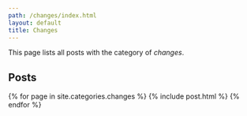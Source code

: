 ```yaml
---
path: /changes/index.html  
layout: default  
title: Changes  
---
```


This page lists all posts with the category of _changes_.

Posts
-----

{% for page in site.categories.changes %}
  {% include post.html %}
{% endfor %}
